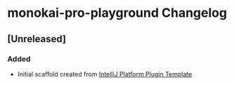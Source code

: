 <!-- Keep a Changelog guide -> https://keepachangelog.com -->

# monokai-pro-playground Changelog

## [Unreleased]
### Added
- Initial scaffold created from [IntelliJ Platform Plugin Template](https://github.com/JetBrains/intellij-platform-plugin-template)
